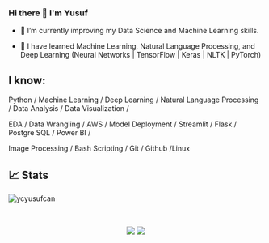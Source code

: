 ### Hi there 👋 I'm Yusuf


- 🔭 I’m currently improving my Data Science and Machine Learning skills.

- 🌱 I have learned Machine Learning, Natural Language Processing, and Deep Learning (Neural Networks | TensorFlow | Keras | NLTK | PyTorch)


## I know:

Python / Machine Learning / Deep Learning / Natural Language Processing / Data Analysis / Data Visualization /

EDA / Data Wrangling / AWS / Model Deployment / Streamlit / Flask / Postgre SQL / Power BI /

Image Processing / Bash Scripting / Git / Github /Linux 


## 📈 Stats

<p align="left"> <img src="https://komarev.com/ghpvc/?username=ycyusufcan" alt="ycyusufcan" /> </p>

</p>
<br>
<p align="center">
    <a><img align="center" src="https://github-readme-stats.vercel.app/api?username=ycyusufcan&show_icons=true&theme=vue"/></a>
    <a><img align="center" src="https://github-readme-stats.vercel.app/api/top-langs/?username=ycyusufcan&theme=vue&hide=tex,java,css"/></a>
</p>

</p>
<br>
